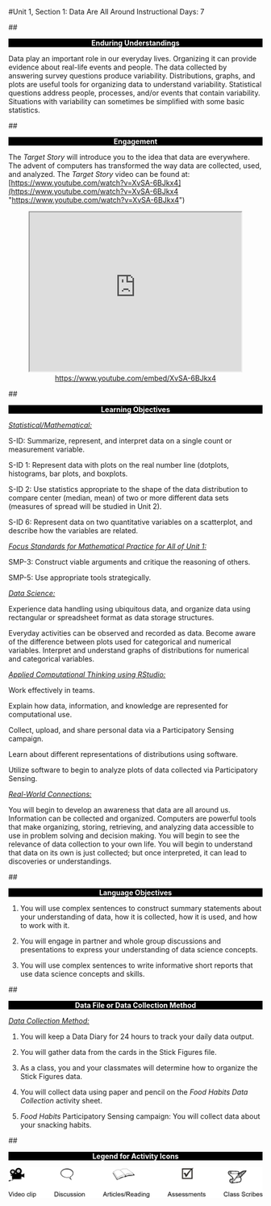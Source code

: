 #Unit 1, Section 1: Data Are All Around
Instructional Days: 7

##<p style="background: black; color: white; text-align: center;">**Enduring Understandings**</p>
Data play an important role in our everyday lives. Organizing it can provide evidence about real-life
events and people. The data collected by answering survey questions produce variability. Distributions,
graphs, and plots are useful tools for organizing data to understand variability. Statistical questions
address people, processes, and/or events that contain variability. Situations with variability can
sometimes be simplified with some basic statistics.

##<p style="background: black; color: white; text-align: center;">**Engagement**</p>
The *Target Story* will introduce you to the idea that data are everywhere. The advent of computers
has transformed the way data are collected, used, and analyzed. The *Target Story* video can be found at:
[https://www.youtube.com/watch?v=XvSA-6BJkx4](https://www.youtube.com/watch?v=XvSA-6BJkx4 "https://www.youtube.com/watch?v=XvSA-6BJkx4")

  <div align="center"><iframe width="420" height="315"
  src="https://www.youtube.com/embed/XvSA-6BJkx4" allowfullscreen>
  </iframe><br><a href="https://www.youtube.com/embed/XvSA-6BJkx4">https://www.youtube.com/embed/XvSA-6BJkx4</a></div>


##<p style="background: black; color: white; text-align: center;">**Learning Objectives**</p>
*<u>Statistical/Mathematical:</u>* 

S-ID: Summarize, represent, and interpret data on a single count or measurement variable.

S-ID 1: Represent data with plots on the real number line (dotplots, histograms, bar plots, and boxplots.

S-ID 2: Use statistics appropriate to the shape of the data distribution to compare center (median, mean)
of two or more different data sets (measures of spread will be studied in Unit 2).

S-ID 6: Represent data on two quantitative variables on a scatterplot, and describe how the variables are
related.

*<u>Focus Standards for Mathematical Practice for All of Unit 1:</u>*

SMP-3: Construct viable arguments and critique the reasoning of others.

SMP-5: Use appropriate tools strategically.

*<u>Data Science:</u>*

Experience data handling using ubiquitous data, and organize data using rectangular or spreadsheet
format as data storage structures.

Everyday activities can be observed and recorded as data. Become aware of the difference between
plots used for categorical and numerical variables. Interpret and understand graphs of distributions for
numerical and categorical variables.

*<u>Applied Computational Thinking using RStudio:</u>*

Work effectively in teams.

Explain how data, information, and knowledge are represented for computational use.

Collect, upload, and share personal data via a Participatory Sensing campaign.

Learn about different representations of distributions using software.

Utilize software to begin to analyze plots of data collected via Participatory Sensing.

*<u>Real-World Connections:</u>*

You will begin to develop an awareness that data are all around us. Information can be collected and
organized. Computers are powerful tools that make organizing, storing, retrieving, and analyzing data
accessible to use in problem solving and decision making. You will begin to see the relevance of
data collection to your own life. You will begin to understand that data on its own is just collected; but
once interpreted, it can lead to discoveries or understandings.

##<p style="background: black; color: white; text-align: center;">**Language Objectives**</p>

1. You will use complex sentences to construct summary statements about your understanding
of data, how it is collected, how it is used, and how to work with it.

2. You will engage in partner and whole group discussions and presentations to express your
understanding of data science concepts.

3. You will use complex sentences to write informative short reports that use data science
concepts and skills.

##<p style="background: black; color: white; text-align: center;">**Data File or Data Collection Method**</p>

*<u>Data Collection Method:</u>*

  1. You will keep a Data Diary for 24 hours to track your daily data output.

  2. You will gather data from the cards in the Stick Figures file.

  3. As a class, you and your classmates will determine how to organize the Stick Figures data.

  4. You will collect data using paper and pencil on the *Food Habits Data Collection* activity sheet.

  5. *Food Habits* Participatory Sensing campaign: You will collect data about your snacking
  habits.

##<p style="background: black; color: white; text-align: center;">**Legend for Activity Icons**</p>
![legend](../img/legend.png)